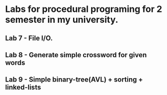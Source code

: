 # Labs for procedural programing for 2 semester in my university.

## Lab 7 - File I/O. 

## Lab 8 - Generate simple crossword for given words

## Lab 9 - Simple binary-tree(AVL) + sorting + linked-lists
